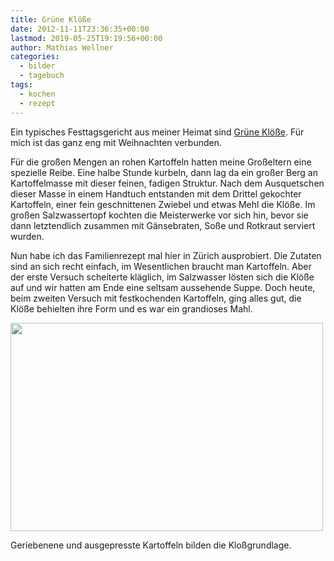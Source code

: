 ```yaml
---
title: Grüne Klöße
date: 2012-11-11T23:36:35+00:00
lastmod: 2019-05-25T19:19:56+00:00
author: Mathias Wellner
categories:
  - bilder
  - tagebuch
tags:
  - kochen
  - rezept
---
```

Ein typisches Festtagsgericht aus meiner Heimat sind [Grüne Klöße](http://de.wikipedia.org/wiki/Gr%C3%BCne_Kl%C3%B6%C3%9Fe). Für mich ist das ganz eng mit Weihnachten verbunden. 

Für die großen Mengen an rohen Kartoffeln hatten meine Großeltern eine spezielle Reibe. Eine halbe Stunde kurbeln, dann lag da ein großer Berg an Kartoffelmasse mit dieser feinen, fadigen Struktur. Nach dem Ausquetschen dieser Masse in einem Handtuch entstanden mit dem Drittel gekochter Kartoffeln, einer fein geschnittenen Zwiebel und etwas Mehl die Klöße. Im großen Salzwassertopf kochten die Meisterwerke vor sich hin, bevor sie dann letztendlich zusammen mit Gänsebraten, Soße und Rotkraut serviert wurden. 

Nun habe ich das Familienrezept mal hier in Zürich ausprobiert. Die Zutaten sind an sich recht einfach, im Wesentlichen braucht man Kartoffeln. Aber der erste Versuch scheiterte kläglich, im Salzwasser lösten sich die Klöße auf und wir hatten am Ende eine seltsam aussehende Suppe. Doch heute, beim zweiten Versuch mit festkochenden Kartoffeln, ging alles gut, die Klöße behielten ihre Form und es war ein grandioses Mahl. 

<div style="width: 510px" class="wp-caption aligncenter">
  <img src="https://lh6.googleusercontent.com/-IOjOON2NKwc/UKAUzHfVKoI/AAAAAAAAAts/mME6vi_vCoQ/s800/MW_20121104_0624.jpg" height="333" width="500" />
  
  <p class="wp-caption-text">
    Geriebenene und ausgepresste Kartoffeln bilden die Kloßgrundlage.<br />
  </p>
</div>